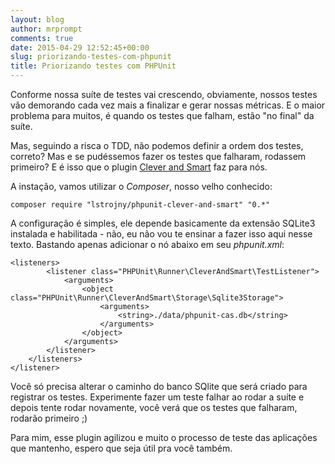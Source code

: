 ```yaml
---
layout: blog
author: mrprompt
comments: true
date: 2015-04-29 12:52:45+00:00
slug: priorizando-testes-com-phpunit
title: Priorizando testes com PHPUnit
---
```


Conforme nossa suíte de testes vai crescendo, obviamente, nossos testes vão
demorando cada vez mais a finalizar e gerar nossas métricas. E o maior problema
para muitos, é quando os testes que falham, estão "no final" da suíte.

Mas, seguindo a risca o TDD, não podemos definir a ordem dos testes, correto? Mas
e se pudéssemos fazer os testes que falharam, rodassem primeiro? E é isso que o
plugin [Clever and Smart](https://github.com/lstrojny/phpunit-clever-and-smart)
faz para nós.

A instação, vamos utilizar o *Composer*, nosso velho conhecido:

```
composer require "lstrojny/phpunit-clever-and-smart" "0.*"
```

A configuração é simples, ele depende basicamente da extensão SQLite3 instalada
e habilitada - não, eu não vou te ensinar a fazer isso aqui nesse texto.
Bastando apenas adicionar o nó abaixo em seu *phpunit.xml*:

```
<listeners>
        <listener class="PHPUnit\Runner\CleverAndSmart\TestListener">
            <arguments>
                <object class="PHPUnit\Runner\CleverAndSmart\Storage\Sqlite3Storage">
                    <arguments>
                        <string>./data/phpunit-cas.db</string>
                    </arguments>
                </object>
            </arguments>
        </listener>
    </listeners>
</listener>
```

Você só precisa alterar o caminho do banco SQlite que será criado para registrar
os testes. Experimente fazer um teste falhar ao rodar a suíte e depois tente rodar
novamente, você verá que os testes que falharam, rodarão primeiro ;)

Para mim, esse plugin agilizou e muito o processo de teste das aplicações que
mantenho, espero que seja útil pra você também.
